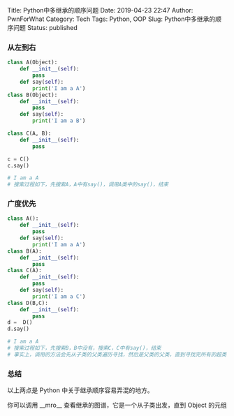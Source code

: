Title: Python中多继承的顺序问题
Date: 2019-04-23 22:47
Author: PwnForWhat
Category: Tech
Tags: Python, OOP
Slug: Python中多继承的顺序问题
Status: published


### 从左到右


``` python
class A(Object):
    def __init__(self):
        pass
    def say(self):
        print('I am a A')
class B(Object):
    def __init__(self):
        pass
    def say(self):
        print('I am a B')

class C(A, B):
    def __init__(self):
        pass

c = C()
c.say()

# I am a A
# 搜索过程如下，先搜索A，A中有say()，调用A类中的say()，结束
```

### 广度优先

``` python
class A():
    def __init__(self):
        pass
    def say(self):
        print('I am a A')
class B(A):
    def __init__(self):
        pass
class C(A):
    def __init__(self):
        pass
    def say(self):
        print('I am a C')
class D(B,C):
    def __init__(self):
        pass
d =  D()
d.say()

# I am a A
# 搜索过程如下，先搜索B，B中没有，搜索C，C中有say()，结束
# 事实上，调用的方法会先从子类的父类遍历寻找，然后是父类的父类，直到寻找完所有的超类
```

### 总结

以上两点是 Python 中关于继承顺序容易弄混的地方。

你可以调用 \_\_mro\_\_ 查看继承的图谱，它是一个从子类出发，直到 Object 的元组